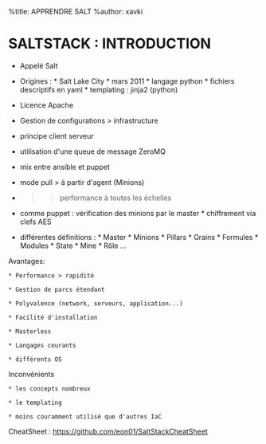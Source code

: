 %title: APPRENDRE SALT
%author: xavki


# SALTSTACK : INTRODUCTION


* Appelé Salt

* Origines :
		* Salt Lake City
		* mars 2011
		* langage python
		* fichiers descriptifs en yaml
		* templating : jinja2 (python)

* Licence Apache

* Gestion de configurations > infrastructure

* principe client serveur

* utilisation d'une queue de message ZeroMQ

* mix entre ansible et puppet

* mode pull > à partir d'agent (Minions)

* >> performance à toutes les échelles

* comme puppet : vérification des minions par le master
		* chiffrement via clefs AES

* différentes définitions :
		* Master
		* Minions
		* Pillars
		* Grains
		* Formules
		* Modules
		* State
		* Mine
		* Rôle
		...

Avantages:

	* Performance > rapidité

	* Gestion de parcs étendant

	* Polyvalence (network, serveurs, application...)

	* Facilité d'installation

	* Masterless

	* Langages courants

	* différents OS 

Inconvénients

	* les concepts nombreux

	* le templating

	* moins couramment utilisé que d'autres IaC








CheatSheet : https://github.com/eon01/SaltStackCheatSheet
